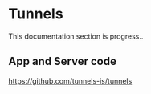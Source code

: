 # Tunnels

This documentation section is progress.. 

## App and Server code
https://github.com/tunnels-is/tunnels

